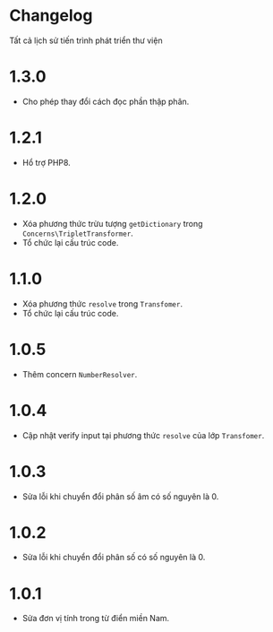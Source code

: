 # Changelog

Tất cả lịch sử tiến trình phát triển thư viện

# 1.3.0

- Cho phép thay đổi cách đọc phần thập phân.

# 1.2.1

- Hổ trợ PHP8.

# 1.2.0

- Xóa phương thức trừu tượng `getDictionary` trong `Concerns\TripletTransformer`.
- Tổ chức lại cấu trúc code.

# 1.1.0

- Xóa phương thức `resolve` trong `Transfomer`.
- Tổ chức lại cấu trúc code.

# 1.0.5

- Thêm concern `NumberResolver`.

# 1.0.4

- Cập nhật verify input tại phương thức `resolve` của lớp `Transfomer`.

# 1.0.3

- Sửa lỗi khi chuyển đổi phân số âm có số nguyên là 0.

# 1.0.2

- Sửa lỗi khi chuyển đổi phân số có số nguyên là 0.

# 1.0.1

- Sửa đơn vị tính trong từ điển miền Nam.
